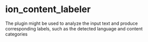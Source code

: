 # ion_content_labeler

The plugin might be used to analyze the input text and produce corresponding labels, such as the detected language and content categories